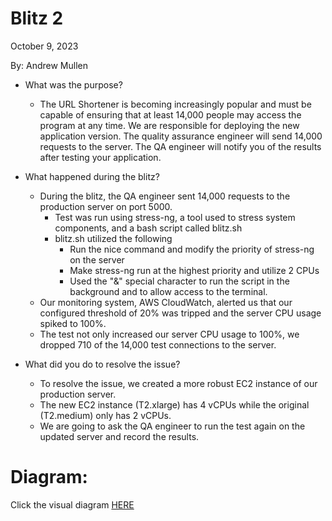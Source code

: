 
# Blitz 2
October 9, 2023

By: Andrew Mullen

- What was the purpose?
  - The URL Shortener is becoming increasingly popular and must be capable of ensuring that at least 14,000 people may access the program at any time.  We are responsible for deploying the new application version. The quality assurance engineer will send 14,000 requests to the server. The QA engineer will notify you of the results after testing your application.

- What happened during the blitz?
  - During the blitz, the QA engineer sent 14,000 requests to the production server on port 5000.
    - Test was run using stress-ng, a tool used to stress system components, and a bash script called blitz.sh
    - blitz.sh utilized the following
      -  Run the nice command and modify the priority of stress-ng on the server
      -  Make stress-ng run at the highest priority and utilize 2 CPUs
      -  Used the "&" special character to run the script in the background and to allow access to the terminal.
  - Our monitoring system, AWS CloudWatch, alerted us that our configured threshold of 20% was tripped and the server CPU usage spiked to 100%.
  - The test not only increased our server CPU usage to 100%, we dropped 710 of the 14,000 test connections to the server.
    
- What did you do to resolve the issue?
  - To resolve the issue, we created a more robust EC2 instance of our production server.
  - The new EC2 instance (T2.xlarge) has 4 vCPUs while the original (T2.medium) only has 2 vCPUs.
  - We are going to ask the QA engineer to run the test again on the updated server and record the results.
 

# Diagram:
Click the visual diagram [HERE](https://github.com/andmulLABS01/Blitz1/blob/main/Blitz1.drawio.png)
         
